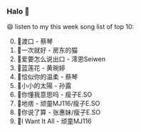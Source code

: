 

### Halo 👋

😄 listen to my this week song list of top 10:

0. 🌈渡口 - 蔡琴
1. 🌈一次就好 - 房东的猫
2. 🌈爱要怎么说出口 - 澪恩Seiwen
3. 🌈蓝莲花 - 黄琬婷
4. 🌈恰似你的温柔 - 蔡琴
5. 🌈小小的太陽 - 孙露
6. 🌈你懂我意思吗 - 瘦子E.SO
7. 🌈地痞 - 顽童MJ116/瘦子E.SO
8. 🌈你说了算 - 张惠妹/瘦子E.SO
9. 🌈I Want It All - 顽童MJ116

